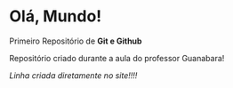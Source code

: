 # Olá, Mundo!
Primeiro Repositório de  **Git e Github**

Repositório criado durante a aula do professor Guanabara!

*Linha criada diretamente no site!!!!*
